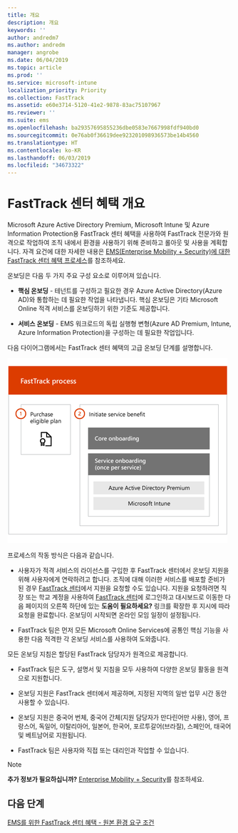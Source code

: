```yaml
---
title: 개요
description: 개요
keywords: ''
author: andredm7
ms.author: andredm
manager: angrobe
ms.date: 06/04/2019
ms.topic: article
ms.prod: ''
ms.service: microsoft-intune
localization_priority: Priority
ms.collection: FastTrack
ms.assetid: e60e3714-5120-41e2-9878-83ac75107967
ms.reviewer: ''
ms.suite: ems
ms.openlocfilehash: ba29357695855236dbe0583e7667998fdf940bd0
ms.sourcegitcommit: 0e76ab0f36619dee923201098936573be14b4560
ms.translationtype: HT
ms.contentlocale: ko-KR
ms.lasthandoff: 06/03/2019
ms.locfileid: "34673322"
---
```

# <a name="fasttrack-center-benefit-overview"></a>FastTrack 센터 혜택 개요

Microsoft Azure Active Directory Premium, Microsoft Intune 및 Azure Information Protection용 FastTrack 센터 혜택을 사용하여 FastTrack 전문가와 원격으로 작업하여 조직 내에서 환경을 사용하기 위해 준비하고 롤아웃 및 사용을 계획합니다. 자격 요건에 대한 자세한 내용은 [EMS(Enterprise Mobility + Security)에 대한 FastTrack 센터 혜택 프로세스](EMS-fasttrack-process.md)를 참조하세요.

온보딩은 다음 두 가지 주요 구성 요소로 이루어져 있습니다.

-   **핵심 온보딩** - 테넌트를 구성하고 필요한 경우 Azure Active Directory(Azure AD)와 통합하는 데 필요한 작업을 나타냅니다. 핵심 온보딩은 기타 Microsoft Online 적격 서비스를 온보딩하기 위한 기준도 제공합니다.

-   **서비스 온보딩** - EMS 워크로드의 독립 실행형 변형(Azure AD Premium, Intune, Azure Information Protection)을 구성하는 데 필요한 작업입니다.

다음 다이어그램에서는 FastTrack 센터 혜택의 고급 온보딩 단계를 설명합니다.

![FastTrack 센터 혜택을 사용하는 고급 온보딩 단계](./media/ft-onboarding-process.png)

프로세스의 작동 방식은 다음과 같습니다.

- 사용자가 적격 서비스의 라이선스를 구입한 후 FastTrack 센터에서 온보딩 지원을 위해 사용자에게 연락하려고 합니다. 조직에 대해 이러한 서비스를 배포할 준비가 된 경우 [FastTrack 센터](https://go.microsoft.com/fwlink/?linkid=780698)에서 지원을 요청할 수도 있습니다. 지원을 요청하려면 직장 또는 학교 계정을 사용하여 [FastTrack 센터](https://go.microsoft.com/fwlink/?linkid=780698)에 로그인하고 대시보드로 이동한 다음 페이지의 오른쪽 하단에 있는 **도움이 필요하세요?** 링크를 확장한 후 지시에 따라 요청을 완료합니다. 온보딩이 시작되면 온라인 모임 일정이 설정됩니다.

-   FastTrack 팀은 먼저 모든 Microsoft Online Services에 공통인 핵심 기능을 사용한 다음 적격한 각 온보딩 서비스를 사용하여 도와줍니다.

모든 온보딩 지침은 할당된 FastTrack 담당자가 원격으로 제공합니다.

-   FastTrack 팀은 도구, 설명서 및 지침을 모두 사용하여 다양한 온보딩 활동을 원격으로 지원합니다.

-   온보딩 지원은 FastTrack 센터에서 제공하며, 지정된 지역의 일반 업무 시간 동안 사용할 수 있습니다.

-   온보딩 지원은 중국어 번체, 중국어 간체(지원 담당자가 만다린어만 사용), 영어, 프랑스어, 독일어, 이탈리아어, 일본어, 한국어, 포르투갈어(브라질), 스페인어, 태국어 및 베트남어로 지원됩니다.

-   FastTrack 팀은 사용자와 직접 또는 대리인과 작업할 수 있습니다.

> [!NOTE]
> **추가 정보가 필요하십니까?** [Enterprise Mobility + Security](https://www.microsoft.com/cloud-platform/enterprise-mobility)를 참조하세요.

## <a name="next-steps"></a>다음 단계

[EMS를 위한 FastTrack 센터 혜택 - 원본 환경 요구 조건](EMS-source-environment-expectations.md)
